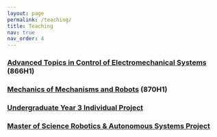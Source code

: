 ```yaml
---
layout: page
permalink: /teaching/
title: Teaching
nav: true
nav_order: 4
---
```


### [Advanced Topics in Control of Electromechanical Systems](https://www.sussex.ac.uk/ei/internal/coursesandmodules/engineeringdesign/modules/2024/98499#tabs-core) (866H1)  

### [Mechanics of Mechanisms and Robots](https://www.sussex.ac.uk/ei/internal/coursesandmodules/engineeringdesign/modules/2024/97461#tabs-core) (870H1)  


### [Undergraduate Year 3 Individual Project](https://www.sussex.ac.uk/ei/internal/coursesandmodules/engineeringdesign/modules/2024/97241#tabs-core)  

### [Master of Science Robotics & Autonomous Systems Project](https://www.sussex.ac.uk/ei/internal/coursesandmodules/engineeringdesign/modules/2024/97463#tabs-core)  
